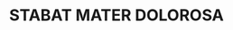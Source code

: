 ---
capo: 0
id: 156
lang: es-es
step: pre
subtitle: ''
tags:
- com
- pan
- vir
title: STABAT MATER DOLOROSA
---